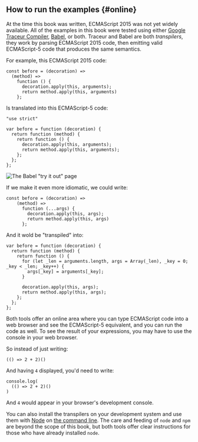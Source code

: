## How to run the examples {#online}

At the time this book was written, ECMAScript 2015 was not yet widely available. All of the examples in this book were tested using either [Google Traceur Compiler], [Babel], or both. Traceur and Babel are both *transpilers*, they work by parsing ECMAScript 2015 code, then emitting valid ECMAScript-5 code that produces the same semantics.

[Google Traceur Compiler]: https://github.com/google/traceur-compiler
[Babel]: http://babeljs.io/

For example, this ECMAScript 2015 code:

    const before = (decoration) =>
      (method) =>
        function () {
          decoration.apply(this, arguments);
          return method.apply(this, arguments)
        };

Is translated into this ECMAScript-5 code:

    "use strict"

    var before = function (decoration) {
      return function (method) {
        return function () {
          decoration.apply(this, arguments);
          return method.apply(this, arguments);
        };
      };
    };
    
![The Babel "try it out" page](images/6to5.png)
    
If we make it even more idiomatic, we could write:

    const before = (decoration) =>
        (method) =>
          function (...args) {
            decoration.apply(this, args);
            return method.apply(this, args)
          };
          
And it wold be "transpiled" into:

    var before = function (decoration) {
      return function (method) {
        return function () {
          for (let _len = arguments.length, args = Array(_len), _key = 0; _key < _len; _key++) {
            args[_key] = arguments[_key];
          }

          decoration.apply(this, args);
          return method.apply(this, args);
        };
      };
    };

Both tools offer an online area where you can type ECMAScript code into a web browser and see the ECMAScript-5 equivalent, and you can run the code as well. To see the result of your expressions, you may have to use the console in your web browser.

So instead of just writing:

    (() => 2 + 2)()
    
And having `4` displayed, you'd need to write:

    console.log(
      (() => 2 + 2)()
    )

And `4` would appear in your browser's development console.

You can also install the transpilers on your development system and use them with [Node] on [the command line][repl]. The care and feeding of `node` and `npm` are beyond the scope of this book, but both tools offer clear instructions for those who have already installed `node`.

[repl]: https://en.wikipedia.org/wiki/REPL "Read–eval–print loop"
[Node]: http://nodejs.org/